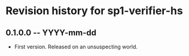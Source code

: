# Revision history for sp1-verifier-hs

## 0.1.0.0 -- YYYY-mm-dd

* First version. Released on an unsuspecting world.
